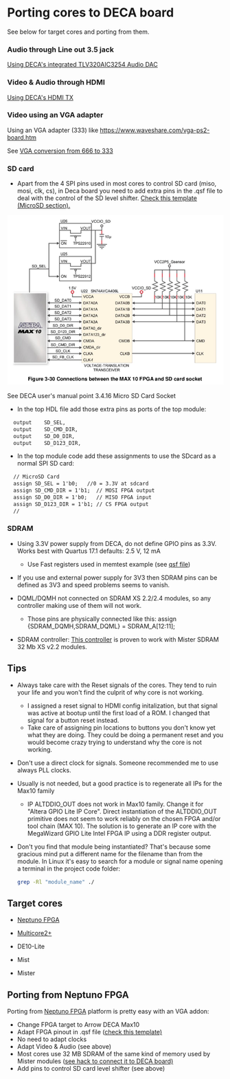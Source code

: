 # Porting cores to DECA board

See below for target cores and porting from them.

### Audio through Line out 3.5 jack

[Using DECA's integrated TLV320AIC3254 Audio DAC](Tutorials/Porting-Cores/AudioCODEC)

### Video & Audio through HDMI

[Using DECA's HDMI TX](Tutorials/Porting-Cores/HDMI) 

### Video using an VGA adapter

Using an VGA adapter (333) like https://www.waveshare.com/vga-ps2-board.htm

See [VGA conversion from 666 to 333](VGA333/README.md)

### SD card 

* Apart from the 4 SPI pins used in most cores to control SD card (miso, mosi, clk, cs), in Deca board you need to add extra pins in the .qsf file to deal with the control of the SD level shifter. [Check this template (MicroSD section). ](https://github.com/SoCFPGA-learning/DECA/blob/main/Projects/DECA_Neptuno_board_test/Deca/tld_test_placa_deca_neptuno.qsf)

![sdcard](images/sdcard.png)

See DECA user's manual point 3.4.16 Micro SD Card Socket



* In the top HDL file add those extra pins as ports of the top module:

```
  output	SD_SEL,
  output	SD_CMD_DIR,
  output	SD_D0_DIR,
  output	SD_D123_DIR,
```

* In the top module code add these assignments to use the SDcard as a normal SPI SD card:

```
  // MicroSD Card 
  assign SD_SEL = 1'b0;   //0 = 3.3V at sdcard		
  assign SD_CMD_DIR = 1'b1;  // MOSI FPGA output	
  assign SD_D0_DIR = 1'b0;   // MISO FPGA input	
  assign SD_D123_DIR = 1'b1; // CS FPGA output	
  // 
```




### SDRAM

* Using 3.3V power supply from DECA, do not define GPIO pins as 3.3V.  Works best with Quartus 17.1 defaults: 2.5 V, 12 mA
  * Use Fast registers used in memtest example (see [qsf file](https://github.com/SoCFPGA-learning/DECA/raw/main/Projects/MemTest_Mister/synth/DECA/memtest_deca.qsf))
  
* If you use and external power supply for 3V3 then SDRAM pins can be  defined as 3V3 and speed problems seems to vanish.

* DQML/DQMH not connected on SDRAM XS 2.2/2.4 modules, so any controller making use of them will not work. 
  * Those pins are physically connected like this:    assign {SDRAM_DQMH,SDRAM_DQML} = SDRAM_A[12:11];
  
* SDRAM controller: [This controller](https://github.com/DECAfpga/NES/blob/main/deca/sdram.sv) is proven to work with Mister SDRAM 32 Mb XS v2.2 modules.

  

## Tips

* Always take care with the Reset signals of the cores. They tend to ruin your life and you won't find the culprit of why core is not working.
  * I assigned a reset signal to HDMI config initalization, but that signal was active at bootup until the first load of a ROM. I changed that signal for a button reset instead.
  * Take care of assigning pin locations to buttons you don't know yet what they are doing.  They could be doing a permanent reset and you would become crazy trying to understand why the core is not working.
* Don't use a direct clock for signals. Someone recommended me to use always PLL clocks. 
* Usually is not needed, but a good practice is to regenerate all IPs for the Max10 family

  * IP ALTDDIO_OUT  does not work in Max10 family. Change it for "Altera GPIO Lite IP Core". Direct instantiation of the ALTDDIO_OUT primitive does not seem to work reliably on the chosen FPGA and/or tool chain (MAX 10). The solution is to generate an IP core with the MegaWizard GPIO Lite Intel FPGA IP using a DDR register output.

* Don't you find that module being instantiated?  That's because some gracious mind put a different name for the filename than from the module.  In Linux it's easy to search for a module or signal name opening a terminal in the project code folder:

  ```sh
  grep -Rl "module_name" ./
  ```

  

## Target cores

* [Neptuno FPGA](https://github.com/neptuno-fpga/) 

* [Multicore2+](https://gitlab.com/victor.trucco/Multicore_Bitstreams) 

* DE10-Lite

* Mist

* Mister

  

## Porting from Neptuno FPGA

Porting from [Neptuno FPGA](https://github.com/neptuno-fpga/) platform is pretty easy with an VGA addon:

* Change FPGA target to Arrow DECA Max10
* Adapt FPGA pinout in .qsf file ([check this template)](https://github.com/SoCFPGA-learning/DECA/blob/main/Projects/DECA_Neptuno_board_test/Deca/tld_test_placa_deca_neptuno.qsf)
* No need to adapt clocks
* Adapt Video & Audio  (see above)
* Most cores use 32 MB SDRAM of the same kind of memory used by Mister modules ([see hack to connect it to DECA board)](https://github.com/SoCFPGA-learning/DECA/tree/main/Projects/sdram_mister_deca)
* Add pins to control SD card level shifter (see above)




